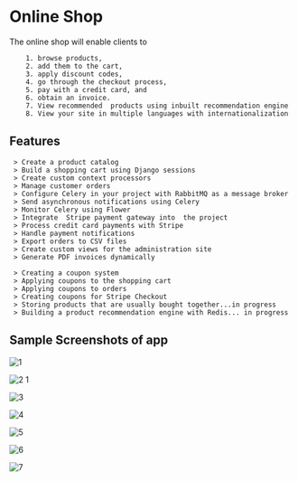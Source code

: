 # Online Shop
The online shop will enable clients to 
```
    1. browse products, 
    2. add them to the cart, 
    3. apply discount codes, 
    4. go through the checkout process, 
    5. pay with a credit card, and 
    6. obtain an invoice. 
    7. View recommended  products using inbuilt recommendation engine
    8. View your site in multiple languages with internationalization  
```
## Features 
```
 > Create a product catalog
 > Build a shopping cart using Django sessions
 > Create custom context processors
 > Manage customer orders
 > Configure Celery in your project with RabbitMQ as a message broker
 > Send asynchronous notifications using Celery
 > Monitor Celery using Flower
 > Integrate  Stripe payment gateway into  the project
 > Process credit card payments with Stripe
 > Handle payment notifications
 > Export orders to CSV files
 > Create custom views for the administration site
 > Generate PDF invoices dynamically
 
 > Creating a coupon system
 > Applying coupons to the shopping cart
 > Applying coupons to orders
 > Creating coupons for Stripe Checkout
 > Storing products that are usually bought together...in progress
 > Building a product recommendation engine with Redis... in progress
```
## Sample Screenshots of app

![1](https://github.com/natcobbinah/Online_Shop_Django/assets/10479361/77044194-dd1b-4553-ba4b-149e6a83bf74)

![2 1](https://github.com/natcobbinah/Online_Shop_Django/assets/10479361/51281abd-de1e-4509-bc59-90acd5dff3b3)

![3](https://github.com/natcobbinah/Online_Shop_Django/assets/10479361/cfd0280c-1586-4775-ad66-4990658c0d2c)

![4](https://github.com/natcobbinah/Online_Shop_Django/assets/10479361/28d005d9-68e5-40c3-abc5-3c82901f5d11)

![5](https://github.com/natcobbinah/Online_Shop_Django/assets/10479361/ff281770-f94b-491e-a8e8-051aa7d98b4e)

![6](https://github.com/natcobbinah/Online_Shop_Django/assets/10479361/e368077c-0014-4bd0-af9d-4446ce87fceb)

![7](https://github.com/natcobbinah/Online_Shop_Django/assets/10479361/dd0f49d2-cdc2-43b8-8cfc-e256827527ff)





